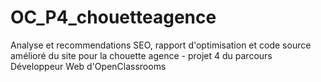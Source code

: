 # OC_P4_chouetteagence
Analyse et recommendations SEO, rapport d'optimisation et code source amélioré du site pour la chouette agence - projet 4 du parcours Développeur Web d'OpenClassrooms 
